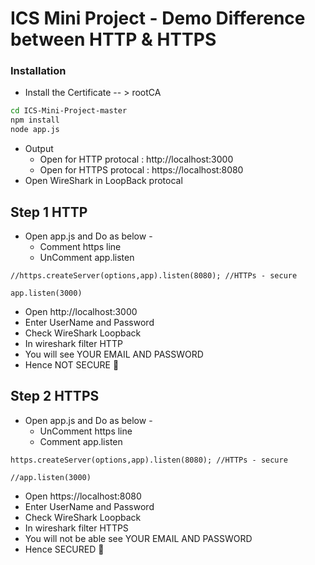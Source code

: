 # ICS Mini Project - Demo Difference between HTTP & HTTPS



### Installation 

- Install the Certificate -- > rootCA

```sh
cd ICS-Mini-Project-master
npm install
node app.js
```
- Output    
    - Open for HTTP protocal : http://localhost:3000
    - Open for HTTPS protocal : https://localhost:8080 
- Open WireShark in LoopBack protocal


## Step 1 HTTP
- Open app.js and Do as below -
    - Comment https line
    - UnComment app.listen
```
//https.createServer(options,app).listen(8080); //HTTPs - secure

app.listen(3000)
```

- Open http://localhost:3000
- Enter UserName and Password
- Check WireShark Loopback
- In wireshark filter HTTP 
- You will see YOUR EMAIL AND PASSWORD
- Hence NOT SECURE 🥳

## Step 2 HTTPS
- Open app.js and Do as below -
    - UnComment https line
    - Comment app.listen
```
https.createServer(options,app).listen(8080); //HTTPs - secure

//app.listen(3000)
```

- Open https://localhost:8080
- Enter UserName and Password
- Check WireShark Loopback
- In wireshark filter HTTPS 
- You will not be able see YOUR EMAIL AND PASSWORD
- Hence SECURED 🥳
